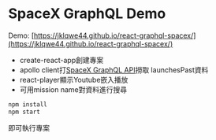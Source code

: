 # SpaceX GraphQL Demo
Demo: [https://jklqwe44.github.io/react-graphql-spacex/](https://jklqwe44.github.io/react-graphql-spacex/)

- create-react-app創建專案
- apollo client打[SpaceX GraphQL API](https://api.spacex.land/graphql/)撈取 launchesPast資料
- react-player顯示Youtube嵌入播放
- 可用mission name對資料進行搜尋


```bash
npm install
npm start
```
即可執行專案
